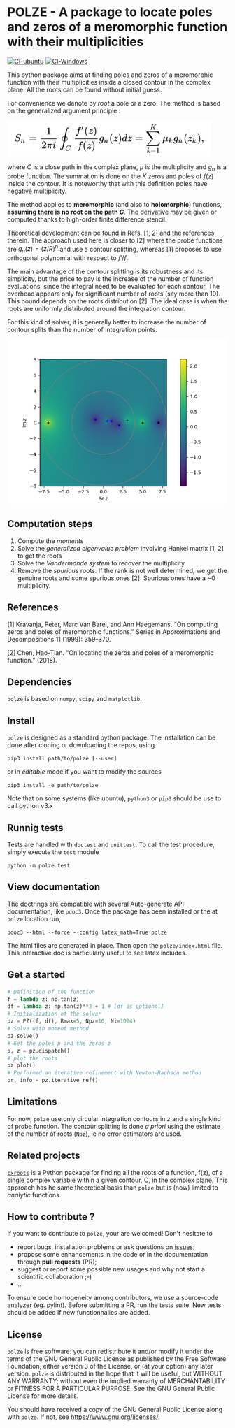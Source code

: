 POLZE - A package to locate poles and zeros of a meromorphic function with their multiplicities
================================================================================================

[![CI-ubuntu](https://github.com/nennigb/polze/actions/workflows/ci-ubuntu.yml/badge.svg)](https://github.com/nennigb/polze/actions/workflows/ci-ubuntu.yml) [![CI-Windows](https://github.com/nennigb/polze/actions/workflows/ci-windows.yml/badge.svg)](https://github.com/nennigb/polze/actions/workflows/ci-windows.yml)

This python package aims at finding poles and zeros of a meromorphic function with their multiplicities inside a closed contour in the complex plane. All the roots can be found without initial guess.

For convenience we denote by _root_ a pole or a zero. The method is based on the generalized argument principle :

!["$$S_n = \frac{1}{2\pi i} \oint_C \frac{f'(z)}{f(z)} g_n(z) d z = \sum_{k=1}^{K} \mu_{k} g_n(z_k),$$"](doc/eq.png "The generalized argument principle")
 
where $C$ is a close path in the complex plane, $\mu$ is the multiplicity and $g_n$ is a probe function.
The summation is done on the $K$ zeros and poles of $f(z)$ inside the contour.
It is noteworthy that with this definition poles have negative multiplicity.

The method applies to **meromorphic** (and also to **holomorphic**) functions, **assuming there is no root on the path $C$**. The derivative may be 
given or computed thanks to high-order finite difference stencil.

Theoretical development can be found in Refs. [1, 2]  and the references therein.
The approach used here is closer to [2] where the probe functions are $g_n(z) = (z/R)^n$ and 
use a contour splitting, whereas [1] proposes to use orthogonal polynomial with respect to $f'/f$.

The main advantage of the contour splitting is its robustness and its simplicity, but the price to pay is the increase of the number 
of function evaluations, since the integral need to be evaluated for each contour. The overhead appears only for significant number
of roots (say more than 10). This bound depends on the roots distribution [2]. The ideal case is when the roots are uniformly
distributed around the integration contour.

For this kind of solver, it is generally better to increase the number of contour splits than the number of integration points.


![Examples of poles and zeros location in the complex plane.](doc/mapz_rat.png "Comparison between `polze` and brute force computation on a rational fraction. The '+' and '.' markers stand for poles and zeros respectively. The grey lines shows the different contours.")

Computation steps
-----------------
1. Compute the _moments_
2. Solve the _generalized eigenvalue problem_ involving Hankel matrix [1, 2] to get the roots
3. Solve the _Vandermonde system_ to recover the multiplicity
4. Remove the _spurious_ roots. If the rank is not well determined, we get the genuine roots and some spurious ones [2]. Spurious ones have a ~0 multiplicity.
 

References
----------

  [1] Kravanja, Peter, Marc Van Barel, and Ann Haegemans. "On computing zeros and poles of meromorphic functions." Series in Approximations and Decompositions 11 (1999): 359-370.

  [2] Chen, Hao-Tian. "On locating the zeros and poles of a meromorphic function." (2018).


Dependencies
------------
`polze` is based on `numpy`, `scipy` and `matplotlib`.


Install
-------
`polze` is designed as a standard python package. The installation can be done after cloning or downloading the repos, using 
```
pip3 install path/to/polze [--user]
```
or in _editable_ mode if you want to modify the sources
```
pip3 install -e path/to/polze
```
Note that on some systems (like ubuntu), `python3` or `pip3` should be use to call python v3.x


Runnig tests
------------
Tests are handled with `doctest` and `unittest`. To call the test procedure, simply execute the `test` module
```
python -m polze.test
```


View documentation
------------------
The doctrings are compatible with several Auto-generate API documentation, like `pdoc3`. Once the package has been installed or the at `polze` location run,
```
pdoc3 --html --force --config latex_math=True polze
```
The html files are generated in place. Then open the `polze/index.html` file. This interactive doc is particularly useful to see latex includes.


Get a started
-------------
```python
# Definition of the function
f = lambda z: np.tan(z)
df = lambda z: np.tan(z)**2 + 1 # [df is optional]
# Initialization of the solver
pz = PZ((f, df), Rmax=5, Npz=10, Ni=1024)
# Solve with moment method
pz.solve()
# Get the poles p and the zeros z
p, z = pz.dispatch()
# plot the roots
pz.plot()
# Performed an iterative refinement with Newton-Raphson method
pr, info = pz.iterative_ref()
```

Limitations
-----------
For now, `polze` use only circular integration contours in _z_ and a single kind of probe function. The contour splitting is done _a priori_ using the estimate of the number of roots (`Npz`), ie no error estimators are used.


Related projects
----------------
[`cxroots`](https://github.com/rparini/cxroots) is a Python package for finding all the roots of a function, f(z), of a single complex variable within a given contour, C, in the complex plane.
  This approach has he same theoretical basis than `polze` but is (now) limited to _analytic_ functions.


How to contribute ?
-------------------
If you want to contribute to `polze`, your are welcomed! Don't hesitate to

  - report bugs, installation problems or ask questions on [issues](https://github.com/nennigb/polze/issues);
  - propose some enhancements in the code or in the documentation through **pull requests** (PR);
  - suggest or report some possible new usages and why not start a scientific collaboration ;-)
  - ...
  
To ensure code homogeneity among contributors, we use a source-code analyzer (eg. pylint). 
Before submitting a PR, run the tests suite. New tests should be added if new functionnalies are added.

License
-------
`polze` is free software: you can redistribute it and/or modify it under the terms of the GNU General Public License as published by the Free Software Foundation, either version 3 of the License, or (at your option) any later version.
`polze` is distributed in the hope that it will be useful, but WITHOUT ANY WARRANTY; without even the implied warranty of MERCHANTABILITY or FITNESS FOR A PARTICULAR PURPOSE.  See the GNU General Public License for more details.

You should have received a copy of the GNU General Public License along with `polze`.  If not, see <https://www.gnu.org/licenses/>.
